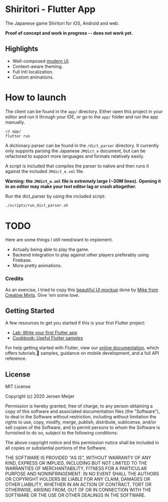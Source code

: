 # Shiritori - Flutter App

The Japanese game Shiritori for iOS, Android and web.

**Proof of concept and work in progress -- does not work yet.**

## Highlights

- Well-composed [modern UI](https://dribbble.com/shots/5836646-Quiz-iOS-app-Animation).
- Context-aware theming.
- Full Intl localization.
- Custom animations.

# How to launch

The client can be found in the `app/` directory.
Either open this project in your editor and run it through your
IDE, or go to the `app/` folder and run the app manually.

```bash
cd app/
flutter run
```

A dictionary parser can be found in the `/dict_parser` directory.
It currently only supports parsing the Japanese `JMdict_e` document,
but can be refactored to support more languages and formats relatively easily.

A script is included that compiles the parser to native and then runs it against
the included `JMdict_e.xml` file.

**Warning: the `JMdict_e.xml` file is extremely large (~30M lines).**
**Opening it in an editor may make your text editor lag or crash altogether.**

Run the dict_parser by using the included script:
```bash
./scripts/run_dict_parser.sh
```

# TODO

Here are some things I still need/want to implement.

- Actually being able to play the game.
- Backend integration to play against other players preferably using Firebase.
- More pretty animations.

### Credits

As an exercise, I tried to copy this [beautiful UI mockup](https://dribbble.com/shots/5836646-Quiz-iOS-app-Animation) done by [Mike from Creative Mints](https://dribbble.com/creativemints). Give 'em some love.

## Getting Started

A few resources to get you started if this is your first Flutter project:

- [Lab: Write your first Flutter app](https://flutter.dev/docs/get-started/codelab)
- [Cookbook: Useful Flutter samples](https://flutter.dev/docs/cookbook)

For help getting started with Flutter, view our
[online documentation](https://flutter.dev/docs), which offers tutorials,🎉
samples, guidance on mobile development, and a full API reference.

## License

MIT License

Copyright (c) 2020 Jeroen Meijer

Permission is hereby granted, free of charge, to any person obtaining a copy
of this software and associated documentation files (the "Software"), to deal
in the Software without restriction, including without limitation the rights
to use, copy, modify, merge, publish, distribute, sublicense, and/or sell
copies of the Software, and to permit persons to whom the Software is
furnished to do so, subject to the following conditions:

The above copyright notice and this permission notice shall be included in all
copies or substantial portions of the Software.

THE SOFTWARE IS PROVIDED "AS IS", WITHOUT WARRANTY OF ANY KIND, EXPRESS OR
IMPLIED, INCLUDING BUT NOT LIMITED TO THE WARRANTIES OF MERCHANTABILITY,
FITNESS FOR A PARTICULAR PURPOSE AND NONINFRINGEMENT. IN NO EVENT SHALL THE
AUTHORS OR COPYRIGHT HOLDERS BE LIABLE FOR ANY CLAIM, DAMAGES OR OTHER
LIABILITY, WHETHER IN AN ACTION OF CONTRACT, TORT OR OTHERWISE, ARISING FROM,
OUT OF OR IN CONNECTION WITH THE SOFTWARE OR THE USE OR OTHER DEALINGS IN THE
SOFTWARE.
